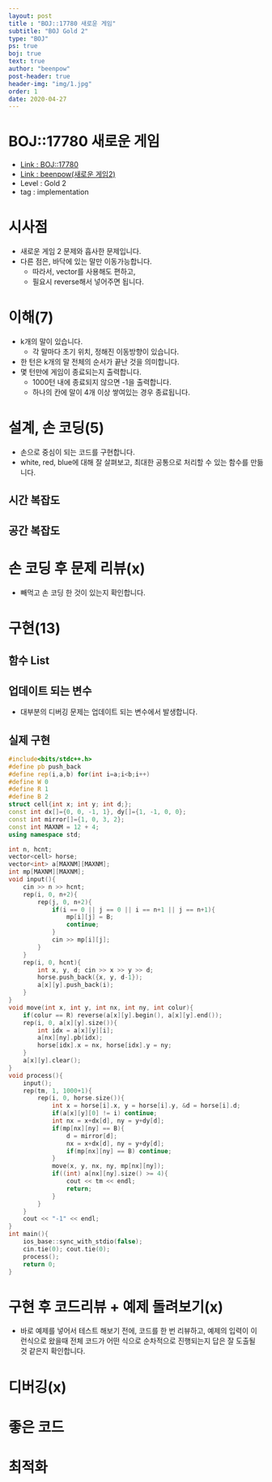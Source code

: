 ```yaml
---
layout: post
title : "BOJ::17780 새로운 게임"
subtitle: "BOJ Gold 2"
type: "BOJ"
ps: true
boj: true
text: true
author: "beenpow"
post-header: true
header-img: "img/1.jpg"
order: 1
date: 2020-04-27
---
```

# BOJ::17780 새로운 게임
- [Link : BOJ::17780](https://www.acmicpc.net/problem/17780)
- [Link : beenpow(새로운 게임2)](https://beenpow.github.io/sweab/boj/2020/02/03/BOJ-17837/)
- Level : Gold 2
- tag : implementation

# 시사점
- 새로운 게임 2 문제와 흡사한 문제입니다.
- 다른 점은, 바닥에 있는 말만 이동가능합니다.
  - 따라서, vector를 사용해도 편하고,
  - 필요시 reverse해서 넣어주면 됩니다.

# 이해(7)
- k개의 말이 있습니다.
  - 각 말마다 초기 위치, 정해진 이동방향이 있습니다.
- 한 턴은 k개의 말 전체의 순서가 끝난 것을 의미합니다.
- 몇 턴만에 게임이 종료되는지 출력합니다.
  - 1000턴 내에 종료되지 않으면 -1을 출력합니다.
  - 하나의 칸에 말이 4개 이상 쌓여있는 경우 종료됩니다.

# 설계, 손 코딩(5)
- 손으로 중심이 되는 코드를 구현합니다.
- white, red, blue에 대해 잘 살펴보고, 최대한 공통으로 처리할 수 있는 함수를 만듦니다.

## 시간 복잡도

## 공간 복잡도

# 손 코딩 후 문제 리뷰(x)
- 빼먹고 손 코딩 한 것이 있는지 확인합니다.

# 구현(13)

## 함수 List 

## 업데이트 되는 변수
- 대부분의 디버깅 문제는 업데이트 되는 변수에서 발생합니다.

## 실제 구현 

```cpp
#include<bits/stdc++.h>
#define pb push_back
#define rep(i,a,b) for(int i=a;i<b;i++)
#define W 0
#define R 1
#define B 2
struct cell{int x; int y; int d;};
const int dx[]={0, 0, -1, 1}, dy[]={1, -1, 0, 0};
const int mirror[]={1, 0, 3, 2};
const int MAXNM = 12 + 4;
using namespace std;

int n, hcnt;
vector<cell> horse;
vector<int> a[MAXNM][MAXNM];
int mp[MAXNM][MAXNM];
void input(){
    cin >> n >> hcnt;
    rep(i, 0, n+2){
        rep(j, 0, n+2){
            if(i == 0 || j == 0 || i == n+1 || j == n+1){
                mp[i][j] = B;
                continue;
            }
            cin >> mp[i][j];
        }
    }
    rep(i, 0, hcnt){
        int x, y, d; cin >> x >> y >> d;
        horse.push_back({x, y, d-1});
        a[x][y].push_back(i);
    }
}
void move(int x, int y, int nx, int ny, int colur){
    if(colur == R) reverse(a[x][y].begin(), a[x][y].end());
    rep(i, 0, a[x][y].size()){
        int idx = a[x][y][i];
        a[nx][ny].pb(idx);
        horse[idx].x = nx, horse[idx].y = ny;
    }
    a[x][y].clear();
}
void process(){
    input();
    rep(tm, 1, 1000+1){
        rep(i, 0, horse.size()){
            int x = horse[i].x, y = horse[i].y, &d = horse[i].d;
            if(a[x][y][0] != i) continue;
            int nx = x+dx[d], ny = y+dy[d];
            if(mp[nx][ny] == B){
                d = mirror[d];
                nx = x+dx[d], ny = y+dy[d];
                if(mp[nx][ny] == B) continue;
            }
            move(x, y, nx, ny, mp[nx][ny]);
            if((int) a[nx][ny].size() >= 4){
                cout << tm << endl;
                return;
            }
        }
    }
    cout << "-1" << endl;
}
int main(){
    ios_base::sync_with_stdio(false);
    cin.tie(0); cout.tie(0);
    process();
    return 0;
}
```

# 구현 후 코드리뷰 + 예제 돌려보기(x)
- 바로 예제를 넣어서 테스트 해보기 전에, 코드를 한 번 리뷰하고, 예제의 입력이 이런식으로 왔을때
  전체 코드가 어떤 식으로 순차적으로 진행되는지 답은 잘 도출될 것 같은지 확인합니다.

# 디버깅(x)

# 좋은 코드

# 최적화
